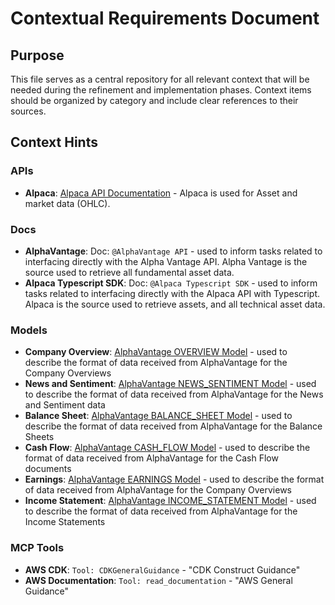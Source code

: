 # Contextual Requirements Document

## Purpose

This file serves as a central repository for all relevant context that will be needed during the refinement and implementation phases. Context items should be organized by category and include clear references to their sources.

## Context Hints

### APIs
- **Alpaca**: [Alpaca API Documentation](https://docs.aws.amazon.com/lambda/latest/dg/best-practices.html) - Alpaca is used for Asset and market data (OHLC).

### Docs
- **AlphaVantage**: Doc: `@AlphaVantage API` - used to inform tasks related to interfacing directly with the Alpha Vantage API. Alpha Vantage is the source used to retrieve all fundamental asset data.
- **Alpaca Typescript SDK**: Doc: `@Alpaca Typescript SDK` - used to inform tasks related to interfacing directly with the Alpaca API with Typescript. Alpaca is the source used to retrieve assets, and all technical asset data.

### Models
- **Company Overview**: [AlphaVantage OVERVIEW Model](./models/alphavantage/OVERVIEW.json) - used to describe the format of data received from AlphaVantage for the Company Overviews
- **News and Sentiment**: [AlphaVantage NEWS_SENTIMENT Model](./models/alphavantage/NEWS_SENTIMENT.json) - used to describe the format of data received from AlphaVantage for the News and Sentiment data
- **Balance Sheet**: [AlphaVantage BALANCE_SHEET Model](./models/alphavantage/BALANCE_SHEET.json) - used to describe the format of data received from AlphaVantage for the Balance Sheets
- **Cash Flow**: [AlphaVantage CASH_FLOW Model](./models/alphavantage/CASH_FLOW.json) - used to describe the format of data received from AlphaVantage for the Cash Flow documents
- **Earnings**: [AlphaVantage EARNINGS Model](./models/alphavantage/EARNINGS.json) - used to describe the format of data received from AlphaVantage for the Company Overviews
- **Income Statement**: [AlphaVantage INCOME_STATEMENT Model](./models/alphavantage/INCOME_STATEMENT.json) - used to describe the format of data received from AlphaVantage for the Income Statements

### MCP Tools
- **AWS CDK**: `Tool: CDKGeneralGuidance` - "CDK Construct Guidance"
- **AWS Documentation**: `Tool: read_documentation` - "AWS General Guidance"
